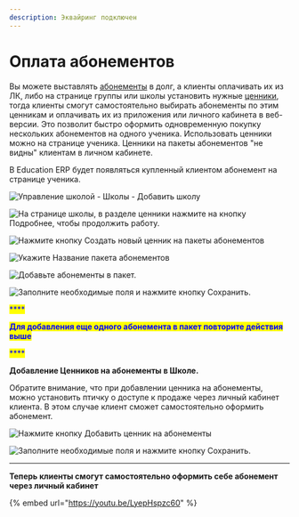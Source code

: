 ```yaml
---
description: Эквайринг подключен
---
```


# Оплата абонементов

Вы можете выставлять [абонементы](../../abonementy/) в долг, а клиенты оплачивать их из ЛК, либо на странице группы или школы установить нужные [ценники](../../abonementy/cenniki/), тогда клиенты смогут самостоятельно выбирать абонементы по этим ценникам и оплачивать их из приложения или личного кабинета в веб-версии. Это позволит быстро оформить одновременную покупку нескольких абонементов на одного ученика. Использовать ценники можно на странице ученика. Ценники на пакеты абонементов "не видны" клиентам в личном кабинете.

В Education ERP будет появляться купленный клиентом абонемент на странице ученика.

![Управление школой - Школы - Добавить школу](../../.gitbook/assets/Screenshot\_182.png)

![На странице школы, в разделе ценники нажмите на кнопку Подробнее, чтобы продолжить работу.](<../../.gitbook/assets/Screenshot\_183 (1).png>)

![Нажмите кнопку Создать новый ценник на пакеты абонементов](../../.gitbook/assets/Screenshot\_184.png)

![Укажите Название пакета абонементов](../../.gitbook/assets/Screenshot\_185.png)

![Добавьте абонементы в пакет.](../../.gitbook/assets/Screenshot\_187.png)

![Заполните необходимые поля и нажмите кнопку Сохранить.](../../.gitbook/assets/Screenshot\_188.png)

<mark style="color:blue;">****</mark>

<mark style="color:blue;">**Для добавления еще одного абонемента в пакет повторите действия выше**</mark>

<mark style="color:blue;">****</mark>

**Добавление Ценников на абонементы в Школе.**

Обратите внимание, что при добавлении ценника на абонементы, можно установить птичку о доступе к продаже через личный кабинет клиента. В этом случае клиент сможет самостоятельно оформить абонемент.

![Нажмите кнопку Добавить ценник на абонементы](../../.gitbook/assets/Screenshot\_190.png)

![Заполните необходимые поля и нажмите кнопку Сохранить.
](../../.gitbook/assets/Screenshot\_191.png)

****

**Теперь клиенты смогут самостоятельно оформить себе абонемент через личный кабинет**

{% embed url="https://youtu.be/LyepHspzc60" %}

